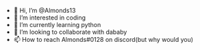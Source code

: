 - 👋 Hi, I’m @Almonds13
- 👀 I’m interested in coding
- 🌱 I’m currently learning python
- 💞️ I’m looking to collaborate with dababy
- 📫 How to reach Almonds#0128 on discord(but why would you)

<!---
Almonds13/Almonds13 is a ✨ special ✨ repository because its `README.md` (this file) appears on your GitHub profile.
You can click the Preview link to take a look at your changes.
--->
